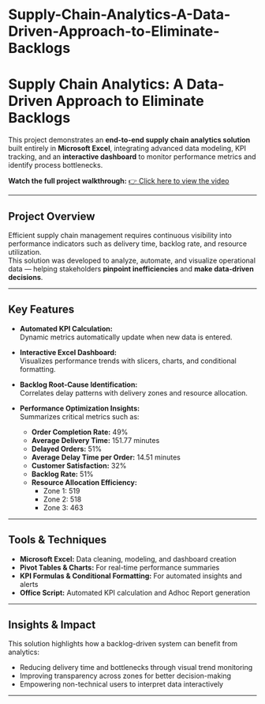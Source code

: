 # Supply-Chain-Analytics-A-Data-Driven-Approach-to-Eliminate-Backlogs
#  Supply Chain Analytics: A Data-Driven Approach to Eliminate Backlogs

This project demonstrates an **end-to-end supply chain analytics solution** built entirely in **Microsoft Excel**, integrating advanced data modeling, KPI tracking, and an **interactive dashboard** to monitor performance metrics and identify process bottlenecks.

 **Watch the full project walkthrough:** [👉 Click here to view the video](https://drive.google.com/drive/folders/1a_XXXM8_10JJpW65j09d5zRlkLsJPZPc?usp=drive_link)

---

##  Project Overview

Efficient supply chain management requires continuous visibility into performance indicators such as delivery time, backlog rate, and resource utilization.  
This solution was developed to analyze, automate, and visualize operational data — helping stakeholders **pinpoint inefficiencies** and **make data-driven decisions**.

---

##  Key Features

- **Automated KPI Calculation:**  
  Dynamic metrics automatically update when new data is entered.

- **Interactive Excel Dashboard:**  
  Visualizes performance trends with slicers, charts, and conditional formatting.

- **Backlog Root-Cause Identification:**  
  Correlates delay patterns with delivery zones and resource allocation.

- **Performance Optimization Insights:**  
  Summarizes critical metrics such as:
  - **Order Completion Rate:** 49%  
  - **Average Delivery Time:** 151.77 minutes  
  - **Delayed Orders:** 51%  
  - **Average Delay Time per Order:** 14.51 minutes  
  - **Customer Satisfaction:** 32%  
  - **Backlog Rate:** 51%  
  - **Resource Allocation Efficiency:**  
    - Zone 1: 519  
    - Zone 2: 518  
    - Zone 3: 463  

---

##  Tools & Techniques

- **Microsoft Excel:** Data cleaning, modeling, and dashboard creation   
- **Pivot Tables & Charts:** For real-time performance summaries  
- **KPI Formulas & Conditional Formatting:** For automated insights and alerts
- **Office Script:** Automated KPI calculation and Adhoc Report generation 

---

##  Insights & Impact

This solution highlights how a backlog-driven system can benefit from analytics:
- Reducing delivery time and bottlenecks through visual trend monitoring  
- Improving transparency across zones for better decision-making  
- Empowering non-technical users to interpret data interactively  

---


